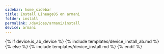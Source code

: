```yaml
---
sidebar: home_sidebar
title: Install LineageOS on armani
folder: install
permalink: /devices/armani/install
device: armani
---
```

{% if device.is_ab_device %}
{% include templates/device_install_ab.md %}
{% else %}
{% include templates/device_install.md %}
{% endif %}
